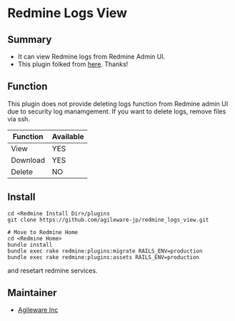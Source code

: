 # Redmine Logs View

## Summary
* It can view Redmine logs from Redmine Admin UI.
* This plugin folked from [here](https://github.com/haru/redmine_logs). Thanks!

## Function

This plugin does not provide deleting logs function from Redmine admin UI due to security log manamgement. If you want to delete logs, remove files via ssh.

|Function|Available|
|----|----|
|View|YES|
|Download|YES|
|Delete|NO|

## Install

```
cd <Redmine Install Dir>/plugins
git clone https://github.com/agileware-jp/redmine_logs_view.git

# Move to Redmine Home
cd <Redmine Home>
bundle install
bundle exec rake redmine:plugins:migrate RAILS_ENV=production
bundle exec rake redmine:plugins:assets RAILS_ENV=production
```
and resetart redmine services.

## Maintainer
* [Agileware Inc](https://agileware.jp)